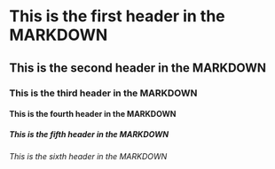 # This is the first header in the MARKDOWN
## This is the second header in the MARKDOWN
### This is the third header in the MARKDOWN
#### This is the fourth header in the MARKDOWN
##### This is the fifth header in the MARKDOWN
###### This is the sixth header in the MARKDOWN

